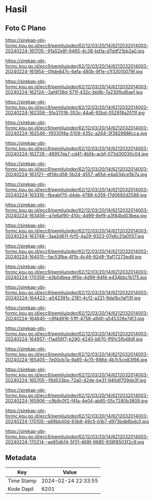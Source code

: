 # Hasil

## Foto C Plano

https://sirekap-obj-formc.kpu.go.id/ecc9/pemilu/pdpr/62/12/03/20/14/6212032014003-20240224-161705--91a52e8f-9465-4c38-bd1a-d7ddf21bb2a0.jpg

https://sirekap-obj-formc.kpu.go.id/ecc9/pemilu/pdpr/62/12/03/20/14/6212032014003-20240224-161954--09de847c-6efa-480b-9f1e-c1f33010079f.jpg

https://sirekap-obj-formc.kpu.go.id/ecc9/pemilu/pdpr/62/12/03/20/14/6212032014003-20240224-162124--3af4f39d-571f-432c-bb9b-7a230fbd6aef.jpg

https://sirekap-obj-formc.kpu.go.id/ecc9/pemilu/pdpr/62/12/03/20/14/6212032014003-20240224-162358--5fa37016-353c-44a6-92bd-052918a2511f.jpg

https://sirekap-obj-formc.kpu.go.id/ecc9/pemilu/pdpr/62/12/03/20/14/6212032014003-20240224-162546--f9330f4a-5109-435c-a264-3f3829886cca.jpg

https://sirekap-obj-formc.kpu.go.id/ecc9/pemilu/pdpr/62/12/03/20/14/6212032014003-20240224-162728--48957da7-cd41-4b5b-acbf-073d30030c04.jpg

https://sirekap-obj-formc.kpu.go.id/ecc9/pemilu/pdpr/62/12/03/20/14/6212032014003-20240224-163121--df56cd58-5b24-4557-a65d-e4a034ce5b7a.jpg

https://sirekap-obj-formc.kpu.go.id/ecc9/pemilu/pdpr/62/12/03/20/14/6212032014003-20240224-163316--fbeabf70-d4de-4788-b359-f7d0692d2588.jpg

https://sirekap-obj-formc.kpu.go.id/ecc9/pemilu/pdpr/62/12/03/20/14/6212032014003-20240224-163456--a7e6af90-410c-4d99-8ef9-a3f84bd03bea.jpg

https://sirekap-obj-formc.kpu.go.id/ecc9/pemilu/pdpr/62/12/03/20/14/6212032014003-20240224-163748--3aa2d611-fcf5-4a29-9323-07e6c31a0557.jpg

https://sirekap-obj-formc.kpu.go.id/ecc9/pemilu/pdpr/62/12/03/20/14/6212032014003-20240224-164015--fac53fba-4f1b-4c48-92d9-1faf17273ed9.jpg

https://sirekap-obj-formc.kpu.go.id/ecc9/pemilu/pdpr/62/12/03/20/14/6212032014003-20240224-170356--e3b04bea-9f0e-4d99-84f4-e434bbc1b175.jpg

https://sirekap-obj-formc.kpu.go.id/ecc9/pemilu/pdpr/62/12/03/20/14/6212032014003-20240224-164422--a042391c-2181-4cf2-a221-9da1bcfaf13f.jpg

https://sirekap-obj-formc.kpu.go.id/ecc9/pemilu/pdpr/62/12/03/20/14/6212032014003-20240224-164645--c9f4d916-51ff-4758-a9d0-a545328e74f3.jpg

https://sirekap-obj-formc.kpu.go.id/ecc9/pemilu/pdpr/62/12/03/20/14/6212032014003-20240224-164957--f1ad56f7-b290-4240-b670-ff91c5fb48df.jpg

https://sirekap-obj-formc.kpu.go.id/ecc9/pemilu/pdpr/62/12/03/20/14/6212032014003-20240224-165405--7e00cb7a-9a95-4c15-998d-4b7c5ce83f66.jpg

https://sirekap-obj-formc.kpu.go.id/ecc9/pemilu/pdpr/62/12/03/20/14/6212032014003-20240224-165705--f9d533be-72a0-42de-be31-940df709de3f.jpg

https://sirekap-obj-formc.kpu.go.id/ecc9/pemilu/pdpr/62/12/03/20/14/6212032014003-20240224-165906--c9b9c0f2-f4fa-4e04-ab85-05c7280b3809.jpg

https://sirekap-obj-formc.kpu.go.id/ecc9/pemilu/pdpr/62/12/03/20/14/6212032014003-20240224-170105--a89bb40d-93b8-46c5-b1b7-d973bdb6bdc0.jpg

https://sirekap-obj-formc.kpu.go.id/ecc9/pemilu/pdpr/62/12/03/20/14/6212032014003-20240224-170214--ae85db14-5f31-468f-9685-939f8503f2c9.jpg


## Metadata

| Key        | Value               |
| ---------- | ------------------- |
| Time Stamp | 2024-02-24 22:33:55 |
| Kode Dapil | 6201                |



